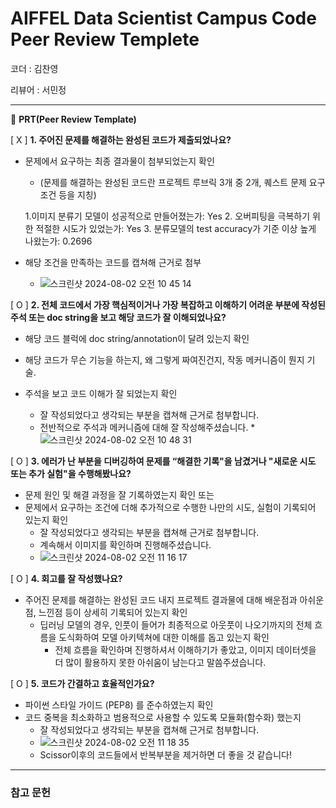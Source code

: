 # AIFFEL Data Scientist Campus Code Peer Review Templete

코더 : 김찬영

리뷰어 : 서민정

---

🔑 **PRT(Peer Review Template)**

[ X ]  **1. 주어진 문제를 해결하는 완성된 코드가 제출되었나요?**
- 문제에서 요구하는 최종 결과물이 첨부되었는지 확인
	- (문제를 해결하는 완성된 코드란 프로젝트 루브릭 3개 중 2개, 퀘스트 문제 요구조건 등을 지칭)

	1.이미지 분류기 모델이 성공적으로 만들어졌는가: Yes
	2. 오버피팅을 극복하기 위한 적절한 시도가 있었는가: Yes
	3. 분류모델의 test accuracy가 기준 이상 높게 나왔는가: 0.2696
- 해당 조건을 만족하는 코드를 캡쳐해 근거로 첨부
   	* ![스크린샷 2024-08-02 오전 10 45 14](https://github.com/user-attachments/assets/304f55b4-1a05-46e7-86f0-a7ef2ce3f19e)


[ O ]  **2. 전체 코드에서 가장 핵심적이거나 가장 복잡하고 이해하기 어려운 부분에 작성된 
	주석 또는 doc string을 보고 해당 코드가 잘 이해되었나요?**
- 해당 코드 블럭에 doc string/annotation이 달려 있는지 확인
- 해당 코드가 무슨 기능을 하는지, 왜 그렇게 짜여진건지, 작동 메커니즘이 뭔지 기술.
- 주석을 보고 코드 이해가 잘 되었는지 확인
	- 잘 작성되었다고 생각되는 부분을 캡쳐해 근거로 첨부합니다.

   	* 전반적으로 주석과 메커니즘에 대해 잘 작성해주셨습니다.
   	*![스크린샷 2024-08-02 오전 10 48 31](https://github.com/user-attachments/assets/3d1c2921-590b-4bef-8485-1e5ee6af31ea)

        
[ O ]  **3. 에러가 난 부분을 디버깅하여 문제를 “해결한 기록"을 남겼거나 "새로운 시도 
또는 추가 실험"을 수행해봤나요?**
- 문제 원인 및 해결 과정을 잘 기록하였는지 확인 또는
- 문제에서 요구하는 조건에 더해 추가적으로 수행한 나만의 시도, 실험이 기록되어 있는지 확인
	- 잘 작성되었다고 생각되는 부분을 캡쳐해 근거로 첨부합니다.
   	* 계속해서 이미지를 확인하며 진행해주셨습니다.
   	* ![스크린샷 2024-08-02 오전 11 16 17](https://github.com/user-attachments/assets/6a5a35a0-3615-4cf9-a88f-148ca7482078)

        
[ O ]  **4. 회고를 잘 작성했나요?**
- 주어진 문제를 해결하는 완성된 코드 내지 프로젝트 결과물에 대해 배운점과 아쉬운점, 느낀점 등이 상세히 기록되어 있는지 확인
    - 딥러닝 모델의 경우, 인풋이 들어가 최종적으로 아웃풋이 나오기까지의 전체 흐름을 도식화하여 모델 아키텍쳐에 대한 이해를 돕고 있는지 확인
      * 전체 흐름을 확인하며 진행하셔서 이해하기가 좋았고, 이미지 데이터셋을 더 많이 활용하지 못한 아쉬움이 남는다고 말씀주셨습니다.

[ O ]  **5. 코드가 간결하고 효율적인가요?**
- 파이썬 스타일 가이드 (PEP8) 를 준수하였는지 확인
- 코드 중복을 최소화하고 범용적으로 사용할 수 있도록 모듈화(함수화) 했는지
	- 잘 작성되었다고 생각되는 부분을 캡쳐해 근거로 첨부합니다.
   	* ![스크린샷 2024-08-02 오전 11 18 35](https://github.com/user-attachments/assets/5ae33a9d-2981-4b75-9e55-2199388eabc9)
   	* Scissor이후의 코드들에서 반복부분을 제거하면 더 좋을 것 같습니다!


---
### 참고 문헌

